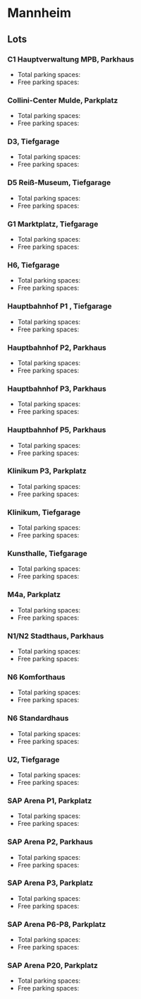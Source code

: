 
# Mannheim
## Lots

### C1 Hauptverwaltung MPB, Parkhaus

* Total parking spaces: <Value topic="parken-dd/parken-dd/Mannheim/mannheimc1hauptverwaltungmpbparkhaus/total"/>
* Free parking spaces: <Value topic="parken-dd/parken-dd/Mannheim/mannheimc1hauptverwaltungmpbparkhaus/free"/>


### Collini-Center Mulde, Parkplatz

* Total parking spaces: <Value topic="parken-dd/parken-dd/Mannheim/mannheimcollinicentermuldeparkplatz/total"/>
* Free parking spaces: <Value topic="parken-dd/parken-dd/Mannheim/mannheimcollinicentermuldeparkplatz/free"/>


### D3, Tiefgarage

* Total parking spaces: <Value topic="parken-dd/parken-dd/Mannheim/mannheimd3tiefgarage/total"/>
* Free parking spaces: <Value topic="parken-dd/parken-dd/Mannheim/mannheimd3tiefgarage/free"/>


### D5 Reiß-Museum, Tiefgarage

* Total parking spaces: <Value topic="parken-dd/parken-dd/Mannheim/mannheimd5reissmuseumtiefgarage/total"/>
* Free parking spaces: <Value topic="parken-dd/parken-dd/Mannheim/mannheimd5reissmuseumtiefgarage/free"/>


### G1 Marktplatz, Tiefgarage

* Total parking spaces: <Value topic="parken-dd/parken-dd/Mannheim/mannheimg1marktplatztiefgarage/total"/>
* Free parking spaces: <Value topic="parken-dd/parken-dd/Mannheim/mannheimg1marktplatztiefgarage/free"/>


### H6, Tiefgarage

* Total parking spaces: <Value topic="parken-dd/parken-dd/Mannheim/mannheimh6tiefgarage/total"/>
* Free parking spaces: <Value topic="parken-dd/parken-dd/Mannheim/mannheimh6tiefgarage/free"/>


### Hauptbahnhof P1 , Tiefgarage

* Total parking spaces: <Value topic="parken-dd/parken-dd/Mannheim/mannheimhauptbahnhofp1tiefgarage/total"/>
* Free parking spaces: <Value topic="parken-dd/parken-dd/Mannheim/mannheimhauptbahnhofp1tiefgarage/free"/>


### Hauptbahnhof P2, Parkhaus

* Total parking spaces: <Value topic="parken-dd/parken-dd/Mannheim/mannheimhauptbahnhofp2parkhaus/total"/>
* Free parking spaces: <Value topic="parken-dd/parken-dd/Mannheim/mannheimhauptbahnhofp2parkhaus/free"/>


### Hauptbahnhof P3, Parkhaus

* Total parking spaces: <Value topic="parken-dd/parken-dd/Mannheim/mannheimhauptbahnhofp3parkhaus/total"/>
* Free parking spaces: <Value topic="parken-dd/parken-dd/Mannheim/mannheimhauptbahnhofp3parkhaus/free"/>


### Hauptbahnhof P5, Parkhaus

* Total parking spaces: <Value topic="parken-dd/parken-dd/Mannheim/mannheimhauptbahnhofp5parkhaus/total"/>
* Free parking spaces: <Value topic="parken-dd/parken-dd/Mannheim/mannheimhauptbahnhofp5parkhaus/free"/>


### Klinikum P3, Parkplatz

* Total parking spaces: <Value topic="parken-dd/parken-dd/Mannheim/mannheimklinikump3parkplatz/total"/>
* Free parking spaces: <Value topic="parken-dd/parken-dd/Mannheim/mannheimklinikump3parkplatz/free"/>


### Klinikum, Tiefgarage

* Total parking spaces: <Value topic="parken-dd/parken-dd/Mannheim/mannheimklinikumtiefgarage/total"/>
* Free parking spaces: <Value topic="parken-dd/parken-dd/Mannheim/mannheimklinikumtiefgarage/free"/>


### Kunsthalle, Tiefgarage

* Total parking spaces: <Value topic="parken-dd/parken-dd/Mannheim/mannheimkunsthalletiefgarage/total"/>
* Free parking spaces: <Value topic="parken-dd/parken-dd/Mannheim/mannheimkunsthalletiefgarage/free"/>


### M4a, Parkplatz

* Total parking spaces: <Value topic="parken-dd/parken-dd/Mannheim/mannheimm4aparkplatz/total"/>
* Free parking spaces: <Value topic="parken-dd/parken-dd/Mannheim/mannheimm4aparkplatz/free"/>


### N1/N2 Stadthaus, Parkhaus

* Total parking spaces: <Value topic="parken-dd/parken-dd/Mannheim/mannheimn1n2stadthausparkhaus/total"/>
* Free parking spaces: <Value topic="parken-dd/parken-dd/Mannheim/mannheimn1n2stadthausparkhaus/free"/>


### N6 Komforthaus

* Total parking spaces: <Value topic="parken-dd/parken-dd/Mannheim/mannheimn6komforthaus/total"/>
* Free parking spaces: <Value topic="parken-dd/parken-dd/Mannheim/mannheimn6komforthaus/free"/>


### N6 Standardhaus

* Total parking spaces: <Value topic="parken-dd/parken-dd/Mannheim/mannheimn6standardhaus/total"/>
* Free parking spaces: <Value topic="parken-dd/parken-dd/Mannheim/mannheimn6standardhaus/free"/>


### U2, Tiefgarage

* Total parking spaces: <Value topic="parken-dd/parken-dd/Mannheim/mannheimu2tiefgarage/total"/>
* Free parking spaces: <Value topic="parken-dd/parken-dd/Mannheim/mannheimu2tiefgarage/free"/>


### SAP Arena P1, Parkplatz

* Total parking spaces: <Value topic="parken-dd/parken-dd/Mannheim/mannheimsaparenap1parkplatz/total"/>
* Free parking spaces: <Value topic="parken-dd/parken-dd/Mannheim/mannheimsaparenap1parkplatz/free"/>


### SAP Arena P2, Parkhaus

* Total parking spaces: <Value topic="parken-dd/parken-dd/Mannheim/mannheimsaparenap2parkhaus/total"/>
* Free parking spaces: <Value topic="parken-dd/parken-dd/Mannheim/mannheimsaparenap2parkhaus/free"/>


### SAP Arena P3, Parkplatz

* Total parking spaces: <Value topic="parken-dd/parken-dd/Mannheim/mannheimsaparenap3parkplatz/total"/>
* Free parking spaces: <Value topic="parken-dd/parken-dd/Mannheim/mannheimsaparenap3parkplatz/free"/>


### SAP Arena P6-P8, Parkplatz

* Total parking spaces: <Value topic="parken-dd/parken-dd/Mannheim/mannheimsaparenap6p8parkplatz/total"/>
* Free parking spaces: <Value topic="parken-dd/parken-dd/Mannheim/mannheimsaparenap6p8parkplatz/free"/>


### SAP Arena P20, Parkplatz

* Total parking spaces: <Value topic="parken-dd/parken-dd/Mannheim/mannheimsaparenap20parkplatz/total"/>
* Free parking spaces: <Value topic="parken-dd/parken-dd/Mannheim/mannheimsaparenap20parkplatz/free"/>

